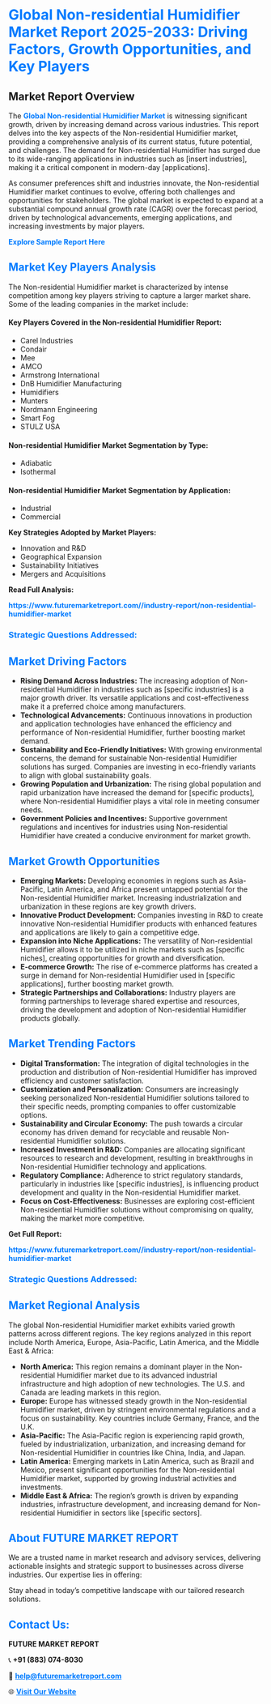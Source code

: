<h1 style="color: #007BFF;">Global Non-residential Humidifier Market Report 2025-2033: Driving Factors, Growth Opportunities, and Key Players</h1>

<section id="overview">
<h2>Market Report Overview</h2>
<p>The <a href="https://www.futuremarketreport.com//industry-report/non-residential-humidifier-market" style="color: #007BFF; text-decoration: none;"><strong>Global Non-residential Humidifier Market</strong></a> is witnessing significant growth, driven by increasing demand across various industries. This report delves into the key aspects of the Non-residential Humidifier market, providing a comprehensive analysis of its current status, future potential, and challenges. The demand for Non-residential Humidifier has surged due to its wide-ranging applications in industries such as [insert industries], making it a critical component in modern-day [applications].</p>
<p>As consumer preferences shift and industries innovate, the Non-residential Humidifier market continues to evolve, offering both challenges and opportunities for stakeholders. The global market is expected to expand at a substantial compound annual growth rate (CAGR) over the forecast period, driven by technological advancements, emerging applications, and increasing investments by major players.</p>
</section>

<section id="overview">
<p><a href="https://www.futuremarketreport.com//request-sample/reportId=47248" style="color: #007BFF; text-decoration: none;"><strong>Explore Sample Report Here</strong></a></p>
</section>

<section id="key-players">
<h2 style="color: #007BFF;">Market Key Players Analysis</h2>
<p>The Non-residential Humidifier market is characterized by intense competition among key players striving to capture a larger market share. Some of the leading companies in the market include:</p>
<h4>Key Players Covered in the Non-residential Humidifier Report:</h4>
<ul><li>Carel Industries</li><li>Condair</li><li>Mee</li><li>AMCO</li><li>Armstrong International</li><li>DnB Humidifier Manufacturing</li><li>Humidifiers</li><li>Munters</li><li>Nordmann Engineering</li><li>Smart Fog</li><li>STULZ USA</li></ul>
<h4>Non-residential Humidifier Market Segmentation by Type:</h4>
<ul><li>Adiabatic</li><li>Isothermal</li></ul>

<h4>Non-residential Humidifier Market Segmentation by Application:</h4>
<ul><li>Industrial</li><li>Commercial</li></ul>
<p><strong>Key Strategies Adopted by Market Players:</strong></p>
<ul>
<li>Innovation and R&D</li>
<li>Geographical Expansion</li>
<li>Sustainability Initiatives</li>
<li>Mergers and Acquisitions</li>
</ul>
</section>

<section>
<p><strong>Read Full Analysis: </strong></p><a href="https://www.futuremarketreport.com//industry-report/non-residential-humidifier-market" style="color: #007BFF; text-decoration: none;"><strong>https://www.futuremarketreport.com//industry-report/non-residential-humidifier-market</strong></a>
<h3 style="color: #007BFF;">Strategic Questions Addressed:</h3>
</section>

<section id="driving-factors">
<h2 style="color: #007BFF;">Market Driving Factors</h2>
<ul>
<li><strong>Rising Demand Across Industries:</strong> The increasing adoption of Non-residential Humidifier in industries such as [specific industries] is a major growth driver. Its versatile applications and cost-effectiveness make it a preferred choice among manufacturers.</li>
<li><strong>Technological Advancements:</strong> Continuous innovations in production and application technologies have enhanced the efficiency and performance of Non-residential Humidifier, further boosting market demand.</li>
<li><strong>Sustainability and Eco-Friendly Initiatives:</strong> With growing environmental concerns, the demand for sustainable Non-residential Humidifier solutions has surged. Companies are investing in eco-friendly variants to align with global sustainability goals.</li>
<li><strong>Growing Population and Urbanization:</strong> The rising global population and rapid urbanization have increased the demand for [specific products], where Non-residential Humidifier plays a vital role in meeting consumer needs.</li>
<li><strong>Government Policies and Incentives:</strong> Supportive government regulations and incentives for industries using Non-residential Humidifier have created a conducive environment for market growth.</li>
</ul>
</section>

<section id="growth-opportunities">
<h2 style="color: #007BFF;">Market Growth Opportunities</h2>
<ul>
<li><strong>Emerging Markets:</strong> Developing economies in regions such as Asia-Pacific, Latin America, and Africa present untapped potential for the Non-residential Humidifier market. Increasing industrialization and urbanization in these regions are key growth drivers.</li>
<li><strong>Innovative Product Development:</strong> Companies investing in R&D to create innovative Non-residential Humidifier products with enhanced features and applications are likely to gain a competitive edge.</li>
<li><strong>Expansion into Niche Applications:</strong> The versatility of Non-residential Humidifier allows it to be utilized in niche markets such as [specific niches], creating opportunities for growth and diversification.</li>
<li><strong>E-commerce Growth:</strong> The rise of e-commerce platforms has created a surge in demand for Non-residential Humidifier used in [specific applications], further boosting market growth.</li>
<li><strong>Strategic Partnerships and Collaborations:</strong> Industry players are forming partnerships to leverage shared expertise and resources, driving the development and adoption of Non-residential Humidifier products globally.</li>
</ul>
</section>

<section id="trending-factors">
<h2 style="color: #007BFF;">Market Trending Factors</h2>
<ul>
<li><strong>Digital Transformation:</strong> The integration of digital technologies in the production and distribution of Non-residential Humidifier has improved efficiency and customer satisfaction.</li>
<li><strong>Customization and Personalization:</strong> Consumers are increasingly seeking personalized Non-residential Humidifier solutions tailored to their specific needs, prompting companies to offer customizable options.</li>
<li><strong>Sustainability and Circular Economy:</strong> The push towards a circular economy has driven demand for recyclable and reusable Non-residential Humidifier solutions.</li>
<li><strong>Increased Investment in R&D:</strong> Companies are allocating significant resources to research and development, resulting in breakthroughs in Non-residential Humidifier technology and applications.</li>
<li><strong>Regulatory Compliance:</strong> Adherence to strict regulatory standards, particularly in industries like [specific industries], is influencing product development and quality in the Non-residential Humidifier market.</li>
<li><strong>Focus on Cost-Effectiveness:</strong> Businesses are exploring cost-efficient Non-residential Humidifier solutions without compromising on quality, making the market more competitive.</li>
</ul>
</section>

<section>
<p><strong>Get Full Report: </strong></p><a href="https://www.futuremarketreport.com//industry-report/non-residential-humidifier-market" style="color: #007BFF; text-decoration: none;"><strong>https://www.futuremarketreport.com//industry-report/non-residential-humidifier-market</strong></a>
<h3 style="color: #007BFF;">Strategic Questions Addressed:</h3>
</section>


<section id="regional-analysis">
<h2 style="color: #007BFF;">Market Regional Analysis</h2>
<p>The global Non-residential Humidifier market exhibits varied growth patterns across different regions. The key regions analyzed in this report include North America, Europe, Asia-Pacific, Latin America, and the Middle East & Africa:</p>
<ul>
<li><strong>North America:</strong> This region remains a dominant player in the Non-residential Humidifier market due to its advanced industrial infrastructure and high adoption of new technologies. The U.S. and Canada are leading markets in this region.</li>
<li><strong>Europe:</strong> Europe has witnessed steady growth in the Non-residential Humidifier market, driven by stringent environmental regulations and a focus on sustainability. Key countries include Germany, France, and the U.K.</li>
<li><strong>Asia-Pacific:</strong> The Asia-Pacific region is experiencing rapid growth, fueled by industrialization, urbanization, and increasing demand for Non-residential Humidifier in countries like China, India, and Japan.</li>
<li><strong>Latin America:</strong> Emerging markets in Latin America, such as Brazil and Mexico, present significant opportunities for the Non-residential Humidifier market, supported by growing industrial activities and investments.</li>
<li><strong>Middle East & Africa:</strong> The region’s growth is driven by expanding industries, infrastructure development, and increasing demand for Non-residential Humidifier in sectors like [specific sectors].</li>
</ul>
</section>

<footer>
<h2 style="color: #007BFF;">About FUTURE MARKET REPORT</h2>
<p>We are a trusted name in market research and advisory services, delivering actionable insights and strategic support to businesses across diverse industries. Our expertise lies in offering:</p>

<p>Stay ahead in today’s competitive landscape with our tailored research solutions.</p>

<h2 style="color: #007BFF;">Contact Us:</h2>
<p><strong>FUTURE MARKET REPORT</strong></p>
<p>📞 <strong>+91 (883) 074-8030</strong></p>
<p>📧 <strong><a href="mailto:help@futuremarketreport.com" style="color: #007BFF;">help@futuremarketreport.com</a></strong></p>
<p>🌐 <strong><a href="https://www.futuremarketreport.com/" style="color: #007BFF;">Visit Our Website</a></strong></p>
</footer>